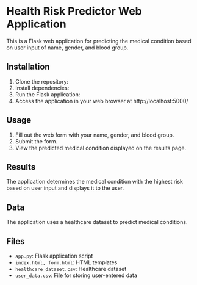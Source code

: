 # Health Risk Predictor Web Application

This is a Flask web application for predicting the medical condition based on user input of name, gender, and blood group.

## Installation

1. Clone the repository:
2. Install dependencies:
3. Run the Flask application:
4. Access the application in your web browser at http://localhost:5000/

## Usage

1. Fill out the web form with your name, gender, and blood group.
2. Submit the form.
3. View the predicted medical condition displayed on the results page.

## Results

The application determines the medical condition with the highest risk based on user input and displays it to the user.

## Data

The application uses a healthcare dataset to predict medical conditions.

## Files

- `app.py`: Flask application script
- `index.html, form.html`: HTML templates
- `healthcare_dataset.csv`: Healthcare dataset
- `user_data.csv`: File for storing user-entered data

